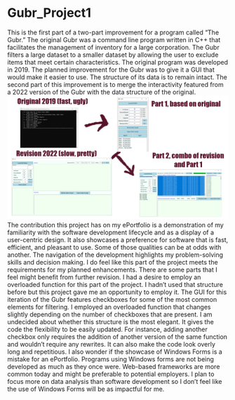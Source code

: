 # Gubr_Project1
This is the first part of a two-part improvement for a program called “The Gubr.”  The original Gubr was a command line program written in C++ that facilitates the management of inventory for a large corporation.  The Gubr filters a large dataset to a smaller dataset by allowing the user to exclude items that meet certain characteristics.  The original program was developed in 2019.
The planned improvement for the Gubr was to give it a GUI that would make it easier to use.  The structure of its data is to remain intact.  The second part of this improvement is to merge the interactivity featured from a 2022 version of the Gubr with the data structure of the original.
 <img src="/graphicProject.png" alt="Alt text" title="GubrMerger">
The contribution this project has on my ePortfolio is a demonstration of my familiarity with the software development lifecycle and as a display of a user-centric design.  It also showcases a preference for software that is fast, efficient, and pleasant to use.  Some of those qualities can be at odds with another.  The navigation of the development highlights my problem-solving skills and decision making.
I do feel like this part of the project meets the requirements for my planned enhancements.  There are some parts that I feel might benefit from further revision.  I had a desire to employ an overloaded function for this part of the project.  I hadn’t used that structure before but this project gave me an opportunity to employ it.  The GUI for this iteration of the Gubr features checkboxes for some of the most common elements for filtering.  I employed an overloaded function that changes slightly depending on the number of checkboxes that are present.  I am undecided about whether this structure is the most elegant.  It gives the code the flexibility to be easily updated.  For instance, adding another checkbox only requires the addition of another version of the same function and wouldn’t require any rewrites.  It can also make the code look overly long and repetitious.  I also wonder if the showcase of Windows Forms is a mistake for an ePortfolio.  Programs using Windows forms are not being developed as much as they once were.  Web-based frameworks are more common today and might be preferable to potential employers.  I plan to focus more on data analysis than software development so I don’t feel like the use of Windows Forms will be as impactful for me.

